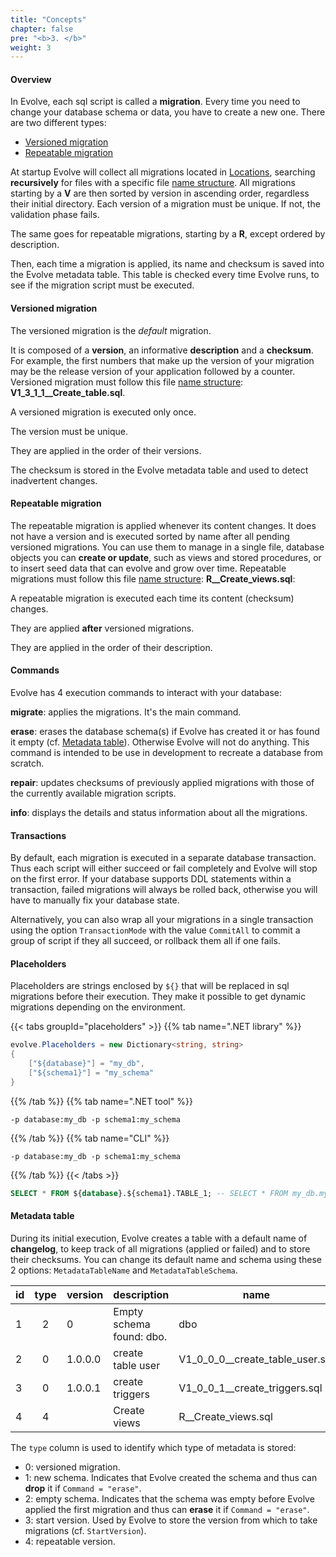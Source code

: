 ```yaml
---
title: "Concepts"
chapter: false
pre: "<b>3. </b>"
weight: 3
---
```


#### Overview

In Evolve, each sql script is called a **migration**. Every time you need to change your database schema or data, you have to create a new one. There are two different types:

- [Versioned migration](#versioned-migration)
- [Repeatable migration](#repeatable-migration)

At startup Evolve will collect all migrations located in [Locations](/configuration/options), searching **recursively** for files with a specific file [name structure](/configuration/naming). All migrations starting by a **V** are then sorted by version in ascending order, regardless their initial directory. Each version of a migration must be unique. If not, the validation phase fails.

The same goes for repeatable migrations, starting by a **R**, except ordered by description.

Then, each time a migration is applied, its name and checksum is saved into the Evolve metadata table. This table is checked every time Evolve runs, to see if the migration script must be executed.

#### Versioned migration

The versioned migration is the _default_ migration.

It is composed of a **version**, an informative **description** and a **checksum**. For example, the first numbers that make up the version of your migration may be the release version of your application followed by a counter. Versioned migration must follow this file [name structure](/configuration/naming): **V1_3_1_1__Create_table.sql**.

<i class="fas fa-info-circle"></i> A versioned migration is executed only once.

<i class="far fa-hand-point-right"></i> The version must be unique.

<i class="far fa-hand-point-right"></i> They are applied in the order of their versions.

<i class="far fa-hand-point-right"></i> The checksum is stored in the Evolve metadata table and used to detect inadvertent changes.

#### Repeatable migration

The repeatable migration is applied whenever its content changes. It does not have a version and is executed sorted by name after all pending versioned migrations. You can use them to manage in a single file, database objects you can **create or update**, such as views and stored procedures, or to insert seed data that can evolve and grow over time. Repeatable migrations must follow this file [name structure](/configuration/naming): **R__Create_views.sql**:

<i class="fas fa-info-circle"></i> A repeatable migration is executed each time its content (checksum) changes.

<i class="far fa-hand-point-right"></i> They are applied **after** versioned migrations.

<i class="far fa-hand-point-right"></i> They are applied in the order of their description.

#### Commands

Evolve has 4 execution commands to interact with your database:

<i class="far fa-hand-point-right"></i> **migrate**: applies the migrations. It's the main command. 

<i class="far fa-hand-point-right"></i> **erase**: erases the database schema(s) if Evolve has created it or has found it empty (cf. [Metadata table](#metadata-table)). Otherwise Evolve will not do anything. This command is intended to be use in development to recreate a database from scratch.

<i class="far fa-hand-point-right"></i> **repair**: updates checksums of previously applied migrations with those of the currently available migration scripts.

<i class="far fa-hand-point-right"></i> **info**: displays the details and status information about all the migrations.

#### Transactions

By default, each migration is executed in a separate database transaction. Thus each script will either succeed or fail completely and Evolve will stop on the first error. If your database supports DDL statements within a transaction, failed migrations will always be rolled back, otherwise you will have to manually fix your database state.

Alternatively, you can also wrap all your migrations in a single transaction using the option `TransactionMode` with the value `CommitAll` to commit a group of script if they all succeed, or rollback them all if one fails.

#### Placeholders

Placeholders are strings enclosed by `${}` that will be replaced in sql migrations before their execution. They make it possible to get dynamic migrations depending on the environment.

{{< tabs groupId="placeholders" >}}
{{% tab name=".NET library" %}}
```c#
evolve.Placeholders = new Dictionary<string, string>
{
    ["${database}"] = "my_db",
    ["${schema1}"] = "my_schema"
}
```
{{% /tab %}}
{{% tab name=".NET tool" %}}
```xxx
-p database:my_db -p schema1:my_schema
```
{{% /tab %}}
{{% tab name="CLI" %}}
```xxx
-p database:my_db -p schema1:my_schema
```
{{% /tab %}}
{{< /tabs >}}

```sql
SELECT * FROM ${database}.${schema1}.TABLE_1; -- SELECT * FROM my_db.my_schema.TABLE_1;
```

#### Metadata table

During its initial execution, Evolve creates a table with a default name of **changelog**, to keep track of all migrations (applied or failed) and to store their checksums. You can change its default name and schema using these 2 options: `MetadataTableName` and `MetadataTableSchema`.

| id | type | version | description | name | checksum | installed_by | installed_on | success |
|----|:----:|---------|-------------|------|----------|-------------|--------------|:-------:|
| 1 | 2 | 0 | Empty schema found: dbo. | dbo | | sa | 22/02/2019 20:45:15 | True |
| 2 | 0 | 1.0.0.0 | create table user | V1_0_0_0__create_table_user.sql | D4AAF08FBF70D3B327A9A3... | sa | 22/02/2019 20:45:15 | True |
| 3 | 0 | 1.0.0.1 | create triggers | V1_0_0_1__create_triggers.sql | A4AA367C92B99C56E88132... | sa | 22/02/2019 20:45:16 | True |
| 4 | 4 | | Create views | R__Create_views.sql | Z6AA3T7C92B549C56E8813T... | sa | 22/02/2019 20:45:18 | True |

<i class="far fa-hand-point-right"></i> The `type` column is used to identify which type of metadata is stored:

- 0: versioned migration.
- 1: new schema. Indicates that Evolve created the schema and thus can **drop** it if `Command = "erase"`.
- 2: empty schema. Indicates that the schema was empty before Evolve applied the first migration and thus can **erase** it if `Command = "erase"`. 
- 3: start version. Used by Evolve to store the version from which to take migrations (cf. `StartVersion`).
- 4: repeatable version.
